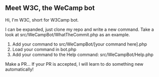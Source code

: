 Meet W3C, the WeCamp bot
------------------------

Hi, I'm W3C, short for W3Camp bot.

I can be expanded, just clone my repo and write a new command.
Take a look at src/WeCampBot/WhatTheCommit.php as an example.

1. Add your command to src/WeCampBot/[your command here].php
2. Load your command in bot.php
3. Add your command to the Help command: src/WeCampBot/Help.php

Make a PR...
If your PR is accepted, I will learn to do something new automatically!
